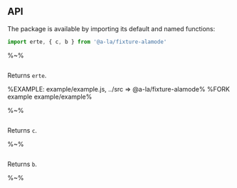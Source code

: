 ## API

The package is available by importing its default and named functions:

```js
import erte, { c, b } from '@a-la/fixture-alamode'
```

%~%

```## erte
```

Returns `erte`.

%EXAMPLE: example/example.js, ../src => @a-la/fixture-alamode%
%FORK example example/example%

%~%

```## c
```

Returns `c`.

%~%

```## b
```

Returns `b`.

%~%